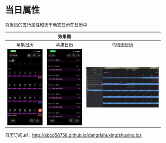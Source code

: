 # 当日属性
将当日的五行属性和天干地支显示在日历中

||效果图||
|:---:|:---:|:---:|
|苹果日历|苹果日历|乌班图日历|
|![apple1](png/apple1.png)|![apple2](png/apple2.png)|![ubt](png/ubt.png)|

日历订阅url：http://abcd58758.github.io/dangrishuxing/shuxing.ics
